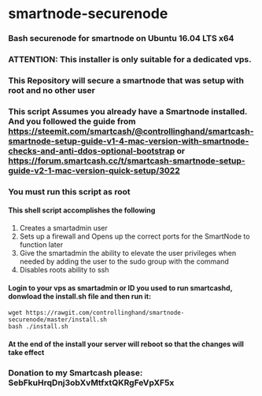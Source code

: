 # smartnode-securenode
### Bash securenode for smartnode on Ubuntu 16.04 LTS x64
### ATTENTION: This installer is only suitable for a dedicated vps. 
### This Repository will secure a smartnode that was setup with root and no other user
### This script Assumes you already have a Smartnode installed. And you followed the guide from https://steemit.com/smartcash/@controllinghand/smartcash-smartnode-setup-guide-v1-4-mac-version-with-smartnode-checks-and-anti-ddos-optional-bootstrap or https://forum.smartcash.cc/t/smartcash-smartnode-setup-guide-v2-1-mac-version-quick-setup/3022

### You must run this script as root 

#### This shell script accomplishes the following 
1. Creates a smartadmin user
2. Sets up a firewall and Opens up the correct ports for the SmartNode to function later
3. Give the smartadmin the ability to elevate the user privileges when needed by adding the user to the sudo group with the command
4. Disables roots ability to ssh

#### Login to your vps as smartadmin or ID you used to run smartcashd, donwload the install.sh file and then run it:
```
wget https://rawgit.com/controllinghand/smartnode-securenode/master/install.sh
bash ./install.sh
```
#### At the end of the install your server will reboot so that the changes will take effect

### Donation to my Smartcash please: SebFkuHrqDnj3obXvMtfxtQKRgFeVpXF5x
